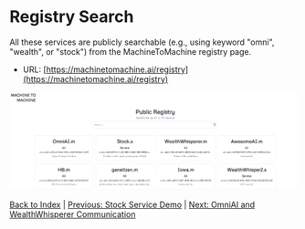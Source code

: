 # Registry Search

All these services are publicly searchable (e.g., using keyword "omni", "wealth", or "stock") from the MachineToMachine registry page.

* URL: [https://machinetomachine.ai/registry](https://machinetomachine.ai/registry) 

![Registry](../images/image4.png)

[Back to Index](../index.md) | [Previous: Stock Service Demo](./stockService_demo.md) | [Next: OmniAI and WealthWhisperer Communication](./omniAI_wealthWhisperer_communication.md)
